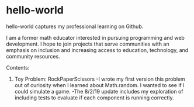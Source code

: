 # hello-world
hello-world captures my professional learning on Github.

I am a former math educator interested in pursuing programming and web development. I hope to join projects that serve communities with an emphasis on inclusion and increasing access to education, technology, and community resources.

Contents:
  1) Toy Problem: RockPaperScissors
      -I wrote my first version this problem out of curiosity when I learned about Math.random. I wanted to see if I could simulate a game.
      -The 8/2/19 update includes my exploration of including tests to evaluate if each component is running correctly.
